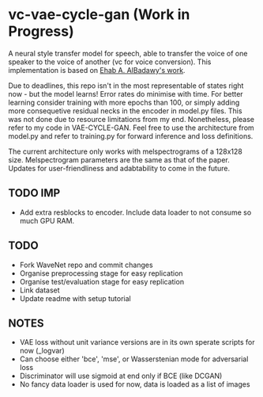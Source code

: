 # vc-vae-cycle-gan (Work in Progress)
A neural style transfer model for speech, able to transfer the voice of one speaker to the voice of another (vc for voice conversion). This implementation is based on [Ehab A. AlBadawy's work](https://ebadawy.github.io/post/speech_style_transfer/).

Due to deadlines, this repo isn't in the most representable of states right now - but the model learns! Error rates do minimise with time. For better learning consider training with more epochs than 100, or simply adding more consequetive residual necks in the encoder in model.py files. This was not done due to resource limitations from my end. Nonetheless, please refer to my code in VAE-CYCLE-GAN. Feel free to use the architecture from model.py and refer to training.py for forward inference and loss definitions. 

The current architecture only works with melspectrograms of a 128x128 size. Melspectrogram parameters are the same as that of the paper. Updates for user-friendliness and adabtability to come in the future.

## TODO IMP
- Add extra resblocks to encoder. Include data loader to not consume so much GPU RAM.

## TODO
- Fork WaveNet repo and commit changes
- Organise preprocessing stage for easy replication
- Organise test/evaluation stage for easy replication
- Link dataset
- Update readme with setup tutorial

## NOTES
- VAE loss without unit variance versions are in its own sperate scripts for now (_logvar)
- Can choose either 'bce', 'mse', or Wasserstenian mode for adversarial loss
- Discriminator will use sigmoid at end only if BCE (like DCGAN)
- No fancy data loader is used for now, data is loaded as a list of images

